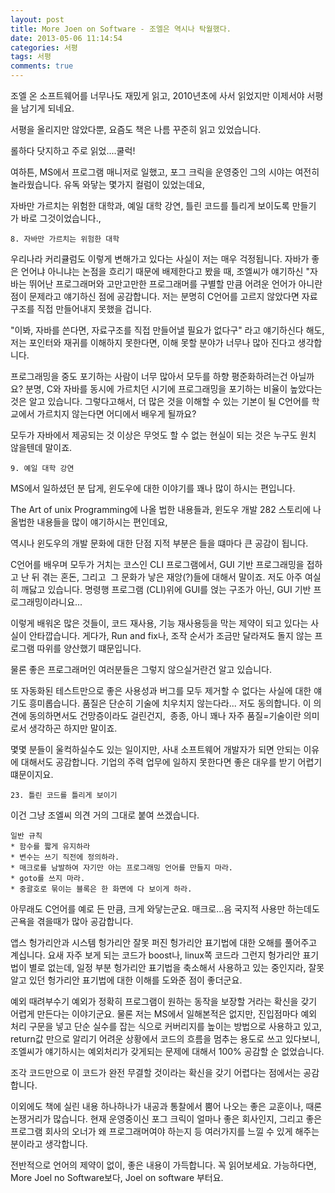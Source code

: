 ```yaml
---
layout: post
title: More Joen on Software - 조엘은 역시나 탁월했다.
date: 2013-05-06 11:14:54
categories: 서평
tags: 서평
comments: true
---
```


조엘 온 소프트웨어를 너무나도 재밌게 읽고, 2010년초에 사서 읽었지만 이제서야 서평을 남기게 되네요.

서평을 올리지만 않았다뿐, 요즘도 책은 나름 꾸준히 읽고 있었습니다.

롤하다 닷지하고 주로 읽었....쿨럭!


여하튼, MS에서 프로그램 매니저로 일했고, 포그 크릭을 운영중인 그의 시야는 여전히 놀라웠습니다.
유독 와닿는 몇가지 컬럼이 있었는데요, 

자바만 가르치는 위험한 대학과, 예일 대학 강연, 틀린 코드를 틀리게 보이도록 만들기가 바로 그것이었습니다.,

    8. 자바만 가르치는 위험한 대학

우리나라 커리큘럼도 이렇게 변해가고 있다는 사실이 저는 매우 걱정됩니다.
자바가 좋은 언어냐 아니냐는 논점을 흐리기 때문에 배제한다고 봤을 때, 조엘씨가 얘기하신 "자바는 뛰어난 프로그래머와 고만고만한 프로그래머를 구별할 만큼 어려운 언어가 아니란 점이 문제라고 얘기하신 점에 공감합니다.
저는 분명히 C언어를 고르지 않았다면 자료구조를 직접 만들어내지 못했을 겁니다.

"이봐, 자바를 쓴다면, 자료구조를 직접 만들어낼 필요가 없다구"
라고 얘기하신다 해도, 저는 포인터와 재귀를 이해하지 못한다면, 이해 못할 분야가 너무나 많아 진다고 생각합니다.

프로그래밍을 중도 포기하는 사람이 너무 많아서 모두를 하향 평준화하려는건 아닐까요?
분명, C와 자바를 동시에 가르치던 시기에 프로그래밍을 포기하는 비율이 높았다는 것은 알고 있습니다.
그렇다고해서, 더 많은 것을 이해할 수 있는 기본이 될 C언어를 학교에서 가르치지 않는다면 어디에서 배우게 될까요?

모두가 자바에서 제공되는 것 이상은 무엇도 할 수 없는 현실이 되는 것은 누구도 원치 않을텐데 말이죠.

    9. 예일 대학 강연

MS에서 일하셨던 분 답게, 윈도우에 대한 이야기를 꽤나 많이 하시는 편입니다.

The Art of unix Programming에 나올 법한 내용들과, 윈도우 개발 282 스토리에 나올법한 내용들을 많이 얘기하시는 편인데요,

역시나 윈도우의 개발 문화에 대한 단점 지적 부분은 들을 떄마다 큰 공감이 됩니다.

C언어를 배우며 모두가 거치는 코스인 CLI 프로그램에서, GUI 기반 프로그래밍을 접하고 난 뒤 겪는 혼돈, 그리고  그 문화가 낳은 재앙(?)들에 대해서 말이죠.
저도 아주 여실히 깨닳고 있습니다. 명령행 프로그램 (CLI)위에 GUI를 얹는 구조가 아닌, GUI 기반 프로그래밍이라니요...

이렇게 배워온 많은 것들이, 코드 재사용, 기능 재사용등을 막는 제약이 되고 있다는 사실이 안타깝습니다.
게다가, Run and fix나, 조작 순서가 조금만 달라져도 돌지 않는 프로그램 따위를 양산했기 떄문입니다.

물론 좋은 프로그래머인 여러분들은 그렇지 않으실거란건 알고 있습니다.

또 자동화된 테스트만으로 좋은 사용성과 버그를 모두 제거할 수 없다는 사실에 대한 얘기도 흥미롭습니다. 
품질은 단순히 기술에 치우치지 않는다라... 저도 동의합니다. 이 의견에 동의하면서도 건망증이라도 걸린건지,  종종, 아니 꽤나 자주 품질=기술이란 의미로서 생각하곤 하지만 말이죠.

몇몇 분들이 울컥하실수도 있는 일이지만, 사내 소프트웨어 개발자가 되면 안되는 이유에 대해서도 공감합니다.
기업의 주력 업무에 일하지 못한다면 좋은 대우를 받기 어렵기 떄문이지요.

    23. 틀린 코드를 틀리게 보이기

이건 그냥 조엘씨 의견 거의 그대로 붙여 쓰겠습니다.

    일반 규칙 
    * 함수를 짧게 유지하라
    * 변수는 쓰기 직전에 정의하라.
    * 매크로를 남발하여 자기만 아는 프로그래밍 언어를 만들지 마라.
    * goto를 쓰지 마라.
    * 중괄호로 묶이는 블록은 한 화면에 다 보이게 하라.

아무래도 C언어를 예로 든 만큼, 크게 와닿는군요.
매크로...음 국지적 사용만 하는데도 곤욕을 겪을때가 많아 공감합니다.

앱스 헝가리안과 시스템 헝가리안
잘못 퍼진 헝가리안 표기법에 대한 오해를 풀어주고 계십니다.
요새 자주 보게 되는 코드가 boost나, linux쪽 코드라 그런지 헝가리안 표기법이 별로 없는데, 
일정 부분 헝가리안 표기법을 축소해서 사용하고 있는 중인지라, 잘못알고 있던 헝가리안 표기법에 대한 이해를 도와준 점이 좋더군요.

예외 때려부수기
예외가 정확히 프로그램이 원하는 동작을 보장할 거라는 확신을 갖기 어렵게 만든다는 이야기군요.
물론 저는 MS에서 일해본적은 없지만, 진입점마다 예외 처리 구문을 넣고 단순 실수를 잡는 식으로 커버리지를 높이는 방법으로 사용하고 있고,
return값 만으로 알리기 어려운 상황에서 코드의 흐름을 멈추는 용도로 쓰고 있다보니, 조엘씨가 얘기하시는 예외처리가 갖게되는 문제에 대해서 100% 공감할 순 없었습니다.

조각 코드만으로 이 코드가 완전 무결할 것이라는 확신을 갖기 어렵다는 점에서는 공감합니다.


이외에도 책에 실린 내용 하나하나가 내공과 통찰에서 뿜어 나오는 좋은 교훈이나, 때론 논쟁거리가 많습니다.
현재 운영중이신 포그 크릭이 얼마나 좋은 회사인지, 그리고 좋은 프로그램 회사의 오너가 왜 프로그래머여야 하는지 등 여러가지를 느낄 수 있게 해주는 분이라고 생각합니다.

전반적으로 언어의 제약이 없이, 좋은 내용이 가득합니다.
꼭 읽어보세요. 가능하다면, More Joel no Software보다, Joel on software 부터요.